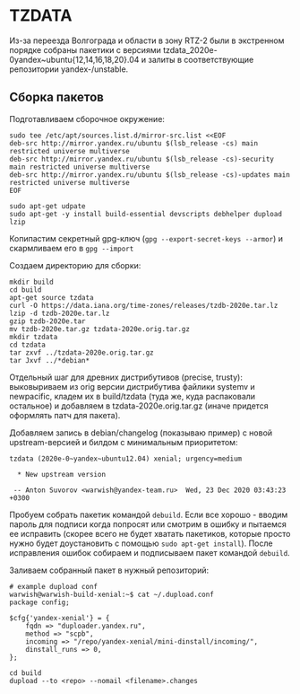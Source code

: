 # TZDATA

Из-за переезда Волгограда и области в зону RTZ-2 были в экстренном порядке собраны пакетики с версиями tzdata_2020e-0yandex~ubuntu{12,14,16,18,20}.04 и залиты в соответствующие репозитории yandex-<oscodename>/unstable.

## Сборка пакетов
Подготавливаем сборочное окружение:

    sudo tee /etc/apt/sources.list.d/mirror-src.list <<EOF
    deb-src http://mirror.yandex.ru/ubuntu $(lsb_release -cs) main restricted universe multiverse
    deb-src http://mirror.yandex.ru/ubuntu $(lsb_release -cs)-security main restricted universe multiverse
    deb-src http://mirror.yandex.ru/ubuntu $(lsb_release -cs)-updates main restricted universe multiverse
    EOF

    sudo apt-get udpate
    sudo apt-get -y install build-essential devscripts debhelper dupload lzip

Копипастим секретный gpg-ключ (`gpg --export-secret-keys --armor`) и скармливаем его в `gpg --import`

Создаем директорию для сборки:

    mkdir build
    cd build
    apt-get source tzdata
    curl -O https://data.iana.org/time-zones/releases/tzdb-2020e.tar.lz
    lzip -d tzdb-2020e.tar.lz
    gzip tzdb-2020e.tar
    mv tzdb-2020e.tar.gz tzdata-2020e.orig.tar.gz
    mkdir tzdata
    cd tzdata
    tar zxvf ../tzdata-2020e.orig.tar.gz
    tar Jxvf ../*debian*


Отдельный шаг для древних дистрибутивов (precise, trusty): выковыриваем из orig версии дистрибутива файлики systemv и newpacific, кладем их в build/tzdata (туда же, куда распаковали остальное) и добавляем в tzdata-2020e.orig.tar.gz (иначе придется оформлять патч для пакета).

Добавляем запись в debian/changelog (показываю пример) с новой upstream-версией и билдом с минимальным приоритетом:

    tzdata (2020e-0~yandex~ubuntu12.04) xenial; urgency=medium

      * New upstream version

     -- Anton Suvorov <warwish@yandex-team.ru>  Wed, 23 Dec 2020 03:43:23 +0300

Пробуем собрать пакетик командой `debuild`. Если все хорошо - вводим пароль для подписи когда попросят или смотрим в ошибку и пытаемся ее исправить (скорее всего не будет хватать пакетиков, которые просто нужно будет доустановить с помощью `sudo apt-get install`). После исправления ошибок собираем и подписываем пакет командой `debuild`.

Заливаем собранный пакет в нужный репозиторий:

    # example dupload conf
    warwish@warwish-build-xenial:~$ cat ~/.dupload.conf
    package config;

    $cfg{'yandex-xenial'} = {
        fqdn => "duploader.yandex.ru",
        method => "scpb",
        incoming => "/repo/yandex-xenial/mini-dinstall/incoming/",
        dinstall_runs => 0,
    };

    cd build
    dupload --to <repo> --nomail <filename>.changes
